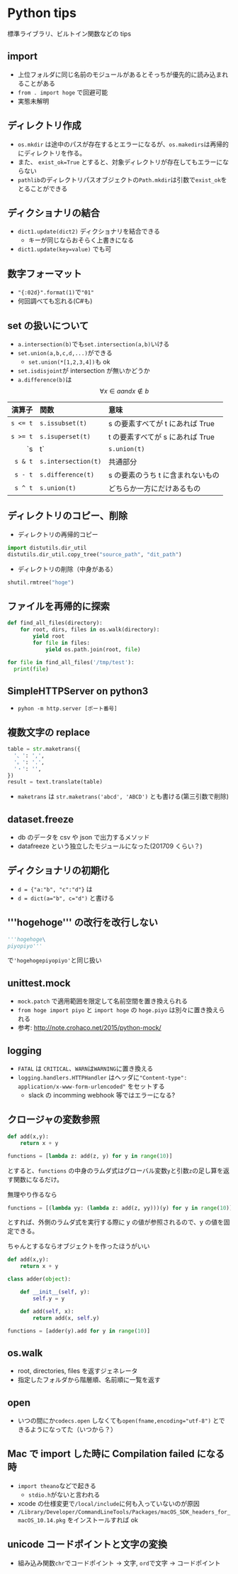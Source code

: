 # Python tips

標準ライブラリ、ビルトイン関数などの tips

## import

- 上位フォルダに同じ名前のモジュールがあるとそっちが優先的に読み込まれることがある
- `from . import hoge` で回避可能
- 実態未解明

## ディレクトリ作成

- `os.mkdir` は途中のパスが存在するとエラーになるが、`os.makedirs`は再帰的にディレクトリを作る。
- また、 `exist_ok=True` とすると、対象ディレクトリが存在してもエラーにならない
- `pathlib`のディレクトリパスオブジェクトの`Path.mkdir`は引数で`exist_ok`をとることができる

## ディクショナリの結合

- `dict1.update(dict2)` ディクショナリを結合できる
  - キーが同じならおそらく上書きになる
- `dict1.update(key=value)` でも可

## 数字フォーマット

- `"{:02d}".format(1)`で`"01"`
- 何回調べても忘れる(C#も)

## set の扱いについて

- `a.intersection(b)`でも`set.intersection(a,b)`いける
- `set.union(a,b,c,d,...)`ができる
  - `set.union(*[1,2,3,4])`も ok
- `set.isdisjoint`が intersection が無いかどうか
- `a.difference(b)`は $$\forall x \in a and x \not\in b$$

|   演算子 | 関数                | 意味                              |
| -------: | :------------------ | :-------------------------------- |
| `s <= t` | `s.issubset(t)`     | s の要素すべてが t にあれば True  |
| `s >= t` | `s.isuperset(t)`    | t の要素すべてが s にあれば True  |  |
|  `s | t` | `s.union(t)`        | 和集合                            |
|  `s & t` | `s.intersection(t)` | 共通部分                          |
|  `s - t` | `s.difference(t)`   | s の要素のうち t に含まれないもの |
|  `s ^ t` | `s.union(t)`        | どちらか一方にだけあるもの        |

## ディレクトリのコピー、削除

- ディレクトリの再帰的コピー

```python
import distutils.dir_util
distutils.dir_util.copy_tree("source_path", "dit_path")
```

- ディレクトリの削除（中身がある）

```python
shutil.rmtree("hoge")
```

## ファイルを再帰的に探索

```python
def find_all_files(directory):
    for root, dirs, files in os.walk(directory):
        yield root
        for file in files:
            yield os.path.join(root, file)

for file in find_all_files('/tmp/test'):
  print(file)
```

## SimpleHTTPServer on python3

- `pyhon -m http.server [ポート番号]`

## 複数文字の replace

```python
table = str.maketrans({
  '、': ',',
  '。': '.',
  '・': '',
})
result = text.translate(table)
```

- `maketrans` は `str.maketrans('abcd', 'ABCD')` とも書ける(第三引数で削除)

## dataset.freeze

- db のデータを csv や json で出力するメソッド
- datafreeze という独立したモジュールになった(201709 くらい？)

## ディクショナリの初期化

- `d = {"a:"b", "c":"d"}` は
- `d = dict(a="b", c="d")` と書ける

## '''hogehoge''' の改行を改行しない

```python
'''hogehoge\
piyopiyo'''
```

で`'hogehogepiyopiyo'`と同じ扱い

## unittest.mock

- `mock.patch` で適用範囲を限定して名前空間を置き換えられる
- `from hoge import piyo` と `import hoge` の `hoge.piyo` は別々に置き換えられる
- 参考: <http://note.crohaco.net/2015/python-mock/>

## logging

- `FATAL` は `CRITICAL`、`WARN`は`WARNING`に置き換える
- `logging.handlers.HTTPHandler` はヘッダに`"Content-type": application/x-www-form-urlencoded"` をセットする
  - slack の incomming webhook 等ではエラーになる?

## クロージャの変数参照

```python
def add(x,y):
    return x + y

functions = [lambda z: add(z, y) for y in range(10)]
```

とすると、`functions` の中身のラムダ式はグローバル変数`y`と引数`z`の足し算を返す関数になるだけ。

無理やり作るなら

```python
functions = [(lambda yy: (lambda z: add(z, yy)))(y) for y in range(10)]
```

とすれば、外側のラムダ式を実行する際に y の値が参照されるので、y の値を固定できる。

ちゃんとするならオブジェクトを作ったほうがいい

```python
def add(x,y):
    return x + y

class adder(object):

    def __init__(self, y):
        self.y = y

    def add(self, x):
        return add(x, self.y)

functions = [adder(y).add for y in range(10)]
```

## os.walk

- root, directories, files を返すジェネレータ
- 指定したフォルダから階層順、名前順に一覧を返す

## open

- いつの間にか`codecs.open` しなくても`open(fname,encoding="utf-8")` とできるようになってた（いつから？）

## Mac で import した時に Compilation failed になる時

- `import theano`などで起きる
  - `stdio.h`がないと言われる
- xcode の仕様変更で`/local/include`に何も入っていないのが原因
- `/Library/Developer/CommandLineTools/Packages/macOS_SDK_headers_for_macOS_10.14.pkg` をインストールすれば ok

## unicode コードポイントと文字の変換

- 組み込み関数`chr`でコードポイント → 文字, `ord`で文字 → コードポイント
